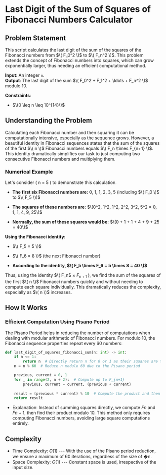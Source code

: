 # Last Digit of the Sum of Squares of Fibonacci Numbers Calculator

## Problem Statement
This script calculates the last digit of the sum of the squares of the Fibonacci numbers from $\( F_0^2 \)$ to $\( F_n^2 \)$. This problem extends the concept of Fibonacci numbers into squares, which can grow exponentially larger, thus needing an efficient computational method.

**Input**: An integer `n`.  
**Output**: The last digit of the sum $\( F_0^2 + F_1^2 + \ldots + F_n^2 \)$ modulo 10.

**Constraints**:
- $\(0 \leq n \leq 10^{14}\)$

## Understanding the Problem
Calculating each Fibonacci number and then squaring it can be computationally intensive, especially as the sequence grows. However, a beautiful identity in Fibonacci sequences states that the sum of the squares of the first $\( n \)$ Fibonacci numbers equals $\( F_n \times F_{n+1} \)$. This identity dramatically simplifies our task to just computing two consecutive Fibonacci numbers and multiplying them.


### Numerical Example

Let's consider \( n = 5 \) to demonstrate this calculation.

- **The first six Fibonacci numbers are:**
 0, 1, 1, 2, 3, 5 (including $\( F_0 \)$ to $\( F_5 \))$

- **The squares of these numbers are:**
  $\(0^2, 1^2, 1^2, 2^2, 3^2, 5^2 = 0, 1, 1, 4, 9, 25\)$

- **Normally, the sum of these squares would be:**
  $\(0 + 1 + 1 + 4 + 9 + 25 = 40\)$

**Using the Fibonacci identity:**
- $\( F_5 = 5 \)$
- $\( F_6 = 8 \)$ (the next Fibonacci number)

- **According to the identity, $\( F_5 \times F_6 = 5 \times 8 = 40 \)$**

Thus, using the identity $\( F_n$ $\times$ $F_{n+1}$ \), we find the sum of the squares of the first $\( n \)$ Fibonacci numbers quickly and without needing to compute each square individually. This dramatically reduces the complexity, especially as $\( n \)$ increases.


## How It Works

### Efficient Computation Using Pisano Period
The Pisano Period helps in reducing the number of computations when dealing with modular arithmetic of Fibonacci numbers. For modulo 10, the Fibonacci sequence properties repeat every 60 numbers:
```python
def last_digit_of_squares_fibonacci_sum(n: int) -> int:
    if n <= 1:
        return n  # Directly return n for 0 or 1 as their squares are themselves
    n = n % 60  # Reduce n modulo 60 due to the Pisano period

    previous, current = 0, 1
    for _ in range(2, n + 2):  # Compute up to F_{n+1}
        previous, current = current, (previous + current)
    
    result = (previous * current) % 10  # Compute the product and then take modulo 10
    return result
```
-   Explanation: Instead of summing squares directly, we compute $Fn$​ and $Fn+1$​, then find their product modulo 10. This method only requires computing Fibonacci numbers, avoiding large square computations entirely.

Complexity
----------

-   Time Complexity: $O(1)$ --- With the use of the Pisano period reduction, we ensure a maximum of 60 iterations, regardless of the size of �n.
-   Space Complexity: $O(1)$ --- Constant space is used, irrespective of the input size.
